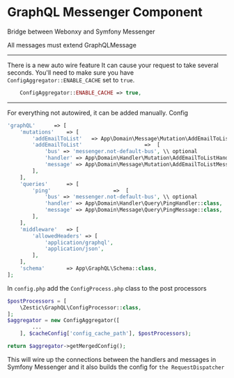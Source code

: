 GraphQL Messenger Component
===========================

Bridge between Webonxy and Symfony Messenger

All messages must extend GraphQLMessage

***
There is a new auto wire feature It can cause your request to take several seconds. You'll need to make sure you have
`ConfigAggregator::ENABLE_CACHE` set to `true`.
```php
    ConfigAggregator::ENABLE_CACHE => true,
```

***
For everything not autowired, it can be added manually.
Config
```php
'graphQL'      => [
    'mutations'    => [
        'addEmailToList'   => App\Domain\Message\Mutation\AddEmailToListMessage::class,
        'addEmailToList'                    =>  [
            'bus' => 'messenger.not-default-bus', \\ optional
            'handler' => App\Domain\Handler\Mutation\AddEmailToListHandler::class,
            'message' => App\Domain\Message\Mutation\AddEmailToListMessage::class,
        ],
    ],
    'queries'      => [
        'ping'                    =>  [
            'bus' => 'messenger.not-default-bus', \\ optional
            'handler' => App\Domain\Handler\Query\PingHandler::class,
            'message' => App\Domain\Message\Query\PingMessage::class,
        ],
    ],
    'middleware'   => [
        'allowedHeaders' => [
            'application/graphql',
            'application/json',
        ],
    ],
    'schema'       => App\GraphQL\Schema::class,
];
```

In `config.php` add the `ConfigProcess.php` class to the post processors

```php 
$postProcessors = [
    \Zestic\GraphQL\ConfigProcessor::class,
];
$aggregator = new ConfigAggregator([
        ...
    ], $cacheConfig['config_cache_path'], $postProcessors); 

return $aggregator->getMergedConfig();
```

This will wire up the connections between the handlers and messages in Symfony Messenger
and it also builds the config for `the RequestDispatcher`
